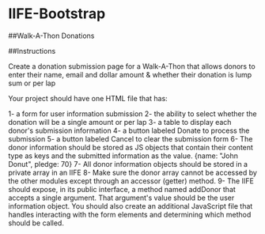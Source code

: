 # IIFE-Bootstrap

##Walk-A-Thon Donations

##Instructions

Create a donation submission page for a Walk-A-Thon that allows donors to enter their name, email and dollar amount & whether their donation is lump sum or per lap

Your project should have one HTML file that has:

1- a form for user information submission
2- the ability to select whether the donation will be a single amount or per lap
3- a table to display each donor's submission information
4- a button labeled Donate to process the submission
5- a button labeled Cancel to clear the submission form
6- The donor information should be stored as JS objects that contain their content type as keys and the submitted information as the value. {name: "John Donut", pledge: 70}
7- All donor information objects should be stored in a private array in an IIFE
8- Make sure the donor array cannot be accessed by the other modules except through an accessor (getter) method.
9- The IIFE should expose, in its public interface, a method named addDonor that accepts a single argument. That argument's value should be the user information object.
You should also create an additional JavaScript file that handles interacting with the form elements and determining which method should be called.

